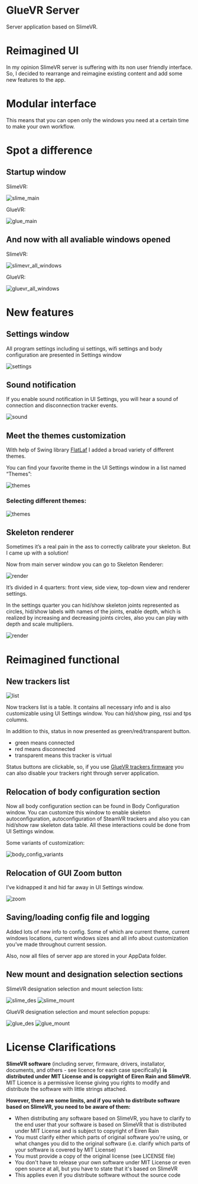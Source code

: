# GlueVR Server
Server application based on SlimeVR.

# Reimagined UI
In my opinion SlimeVR server is suffering with its non user friendly interface. So, I decided to rearrange and reimagine existing content and add some new features to the app.

# Modular interface
This means that you can open only the windows you need at a certain time to make your own workflow.

# Spot a difference
## Startup window
SlimeVR:

![slime_main](https://user-images.githubusercontent.com/71143870/166464514-8c41a0f3-df83-41b5-8bb0-c2c0d08a127b.png)

GlueVR:

![glue_main](https://user-images.githubusercontent.com/71143870/166464457-0b91f3f8-9901-4784-978f-3b22277fa578.png)

## And now with all avaliable windows opened
SlimeVR:

![slimevr_all_windows](https://user-images.githubusercontent.com/71143870/166464702-6b137e69-41fd-4453-9ca2-7ad3c972ef56.png)

GlueVR:

![gluevr_all_windows](https://user-images.githubusercontent.com/71143870/166464809-dd389370-ed62-4d65-9e27-f27db3c684dc.png)

# New features
## Settings window
All program settings including ui settings, wifi settings and body configuration are presented in Settings window

![settings](https://user-images.githubusercontent.com/71143870/166465147-e9a1fbe5-b259-40ff-ae55-060165d912ec.png)

## Sound notification
If you enable sound notification in UI Settings, you will hear a sound of connection and disconnection tracker events.

![sound](https://user-images.githubusercontent.com/71143870/166465306-18b5887b-9c3c-4f74-81c0-7ab4199d5f7e.png)

## Meet the themes customization
With help of Swing library [FlatLaf](https://www.formdev.com/flatlaf/) I added a broad variety of different themes.

You can find your favorite theme in the UI Settings window in a list named “Themes”:

![themes](https://user-images.githubusercontent.com/71143870/166465381-804eec2a-25a4-4b8a-a37d-1d9f5a15b68b.png)


### Selecting different themes:

![themes](https://user-images.githubusercontent.com/71143870/166465466-916400c1-20f5-454e-8c95-a526cc59a552.gif)

## Skeleton renderer
Sometimes it’s a real pain in the ass to correctly calibrate your skeleton. But I came up with a solution!

Now from main server window you can go to Skeleton Renderer:

![render](https://user-images.githubusercontent.com/71143870/166465553-b7a28c61-6b6a-45e3-8bb9-4fd9a9d568bb.gif)

It’s divided in 4 quarters: front view, side view, top-down view and renderer settings.

In the settings quarter you can hid/show skeleton joints represented as circles, hid/show labels with names of the joints, enable depth, which is realized by increasing and decreasing joints circles, also you can play with depth and scale multipliers.

![render](https://user-images.githubusercontent.com/71143870/166465693-010f98ef-36a6-4e95-9aa2-8ba0f9f6d0e4.png)

# Reimagined functional
## New trackers list
![list](https://user-images.githubusercontent.com/71143870/166465808-7e726594-18e6-4d96-9aa8-abdaa90926bd.png)

Now trackers list is a table. It contains all necessary info and is also customizable using UI Settings window. You can hid/show ping, rssi and tps columns.

In addition to this, status in now presented as green/red/transparent button.
* green means connected
* red means disconnected
* transparent means this tracker is virtual
	
Status buttons are clickable, so, if you use [GlueVR trackers firmware](https://github.com/B4N4NUS/Glue-VR-Trackers-Firmware) you can also disable your trackers right through server application.

## Relocation of body configuration section
Now all body configuration section can be found in Body Configuration window. You can customize this window to enable skeleton autoconfiguration, autoconfiguration of SteamVR trackers and also you can hid/show raw skeleton data table. All these interactions could be done from UI Settings window.

Some variants of customization:

![body_config_variants](https://user-images.githubusercontent.com/71143870/166466179-98643490-a7f0-4610-834f-227845056bf7.png)

## Relocation of GUI Zoom button
I’ve kidnapped it and hid far away in UI Settings window.

![zoom](https://user-images.githubusercontent.com/71143870/166466286-e5f22bc1-235c-4514-8276-48565a4c1e47.png)

## Saving/loading config file and logging
Added lots of new info to config. Some of which are current theme, current windows locations, current windows sizes and all info about customization you’ve made throughout current session.

Also, now all files of server app are stored in your AppData folder.

## New mount and designation selection sections
SlimeVR designation selection and mount selection lists:

![slime_des](https://user-images.githubusercontent.com/71143870/166466616-07fdb4eb-d87a-4533-af7c-dd79a7afab09.png)
![slime_mount](https://user-images.githubusercontent.com/71143870/166466622-81e2e8b0-b6cb-45b9-9a6f-36dfe721bbd9.png)

GlueVR designation selection and mount selection popups:

![glue_des](https://user-images.githubusercontent.com/71143870/166466646-50609a7a-6184-485b-a5ce-32786b16a781.png)
![glue_mount](https://user-images.githubusercontent.com/71143870/166466649-4a5434fc-f1f3-4d6c-ab02-e21ddeac42ff.png)


















# License Clarifications

**SlimeVR software** (including server, firmware, drivers, installator, documents, and others - see licence for each case specifically) **is distributed under MIT License and is copyright of Eiren Rain and SlimeVR.** MIT Licence is a permissive license giving you rights to modify and distribute the software with little strings attached.

**However, there are some limits, and if you wish to distribute software based on SlimeVR, you need to be aware of them:**

* When distributing any software based on SlimeVR, you have to clarify to the end user that your software is based on SlimeVR that is distributed under MIT License and is subject to copyright of Eiren Rain
* You must clarify either which parts of original software you're using, or what changes you did to the original software (i.e. clarify which parts of your software is covered by MIT License)
* You must provide a copy of the original license (see LICENSE file)
* You don't have to release your own software under MIT License or even open source at all, but you have to state that it's based on SlimeVR
* This applies even if you distribute software without the source code
#
